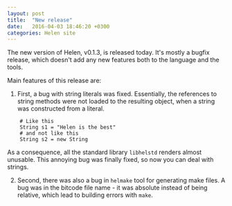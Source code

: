 ```yaml
---
layout: post
title:  "New release"
date:   2016-04-03 18:46:20 +0300
categories: Helen site
---
```


The new version of Helen, v0.1.3, is released today. It's mostly a bugfix
release, which doesn't add any new features both to the language and the tools.

Main features of this release are:
1. First, a bug with string literals was fixed. Essentially, the references to
string methods were not loaded to the resulting object, when a string was
constructed from a literal.

```
    # Like this
    String s1 = "Helen is the best"
    # and not like this
    String s2 = new String
```

As a consequence, all the standard library `libhelstd` renders almost unusable.
This annoying bug was finally fixed, so now you can deal with strings.

2. Second, there was also a bug in `helmake` tool for generating make files.
A bug was in the bitcode file name - it was absolute instead of being relative,
which lead to building errors with `make`.
